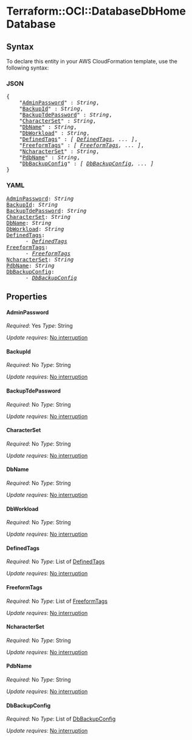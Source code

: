 # Terraform::OCI::DatabaseDbHome Database

## Syntax

To declare this entity in your AWS CloudFormation template, use the following syntax:

### JSON

<pre>
{
    "<a href="#adminpassword" title="AdminPassword">AdminPassword</a>" : <i>String</i>,
    "<a href="#backupid" title="BackupId">BackupId</a>" : <i>String</i>,
    "<a href="#backuptdepassword" title="BackupTdePassword">BackupTdePassword</a>" : <i>String</i>,
    "<a href="#characterset" title="CharacterSet">CharacterSet</a>" : <i>String</i>,
    "<a href="#dbname" title="DbName">DbName</a>" : <i>String</i>,
    "<a href="#dbworkload" title="DbWorkload">DbWorkload</a>" : <i>String</i>,
    "<a href="#definedtags" title="DefinedTags">DefinedTags</a>" : <i>[ <a href="database-definedtags.md">DefinedTags</a>, ... ]</i>,
    "<a href="#freeformtags" title="FreeformTags">FreeformTags</a>" : <i>[ <a href="database-freeformtags.md">FreeformTags</a>, ... ]</i>,
    "<a href="#ncharacterset" title="NcharacterSet">NcharacterSet</a>" : <i>String</i>,
    "<a href="#pdbname" title="PdbName">PdbName</a>" : <i>String</i>,
    "<a href="#dbbackupconfig" title="DbBackupConfig">DbBackupConfig</a>" : <i>[ <a href="database-dbbackupconfig.md">DbBackupConfig</a>, ... ]</i>
}
</pre>

### YAML

<pre>
<a href="#adminpassword" title="AdminPassword">AdminPassword</a>: <i>String</i>
<a href="#backupid" title="BackupId">BackupId</a>: <i>String</i>
<a href="#backuptdepassword" title="BackupTdePassword">BackupTdePassword</a>: <i>String</i>
<a href="#characterset" title="CharacterSet">CharacterSet</a>: <i>String</i>
<a href="#dbname" title="DbName">DbName</a>: <i>String</i>
<a href="#dbworkload" title="DbWorkload">DbWorkload</a>: <i>String</i>
<a href="#definedtags" title="DefinedTags">DefinedTags</a>: <i>
      - <a href="database-definedtags.md">DefinedTags</a></i>
<a href="#freeformtags" title="FreeformTags">FreeformTags</a>: <i>
      - <a href="database-freeformtags.md">FreeformTags</a></i>
<a href="#ncharacterset" title="NcharacterSet">NcharacterSet</a>: <i>String</i>
<a href="#pdbname" title="PdbName">PdbName</a>: <i>String</i>
<a href="#dbbackupconfig" title="DbBackupConfig">DbBackupConfig</a>: <i>
      - <a href="database-dbbackupconfig.md">DbBackupConfig</a></i>
</pre>

## Properties

#### AdminPassword

_Required_: Yes
_Type_: String

_Update requires_: [No interruption](https://docs.aws.amazon.com/AWSCloudFormation/latest/UserGuide/using-cfn-updating-stacks-update-behaviors.html#update-no-interrupt)

#### BackupId

_Required_: No
_Type_: String

_Update requires_: [No interruption](https://docs.aws.amazon.com/AWSCloudFormation/latest/UserGuide/using-cfn-updating-stacks-update-behaviors.html#update-no-interrupt)

#### BackupTdePassword

_Required_: No
_Type_: String

_Update requires_: [No interruption](https://docs.aws.amazon.com/AWSCloudFormation/latest/UserGuide/using-cfn-updating-stacks-update-behaviors.html#update-no-interrupt)

#### CharacterSet

_Required_: No
_Type_: String

_Update requires_: [No interruption](https://docs.aws.amazon.com/AWSCloudFormation/latest/UserGuide/using-cfn-updating-stacks-update-behaviors.html#update-no-interrupt)

#### DbName

_Required_: No
_Type_: String

_Update requires_: [No interruption](https://docs.aws.amazon.com/AWSCloudFormation/latest/UserGuide/using-cfn-updating-stacks-update-behaviors.html#update-no-interrupt)

#### DbWorkload

_Required_: No
_Type_: String

_Update requires_: [No interruption](https://docs.aws.amazon.com/AWSCloudFormation/latest/UserGuide/using-cfn-updating-stacks-update-behaviors.html#update-no-interrupt)

#### DefinedTags

_Required_: No
_Type_: List of <a href="database-definedtags.md">DefinedTags</a>

_Update requires_: [No interruption](https://docs.aws.amazon.com/AWSCloudFormation/latest/UserGuide/using-cfn-updating-stacks-update-behaviors.html#update-no-interrupt)

#### FreeformTags

_Required_: No
_Type_: List of <a href="database-freeformtags.md">FreeformTags</a>

_Update requires_: [No interruption](https://docs.aws.amazon.com/AWSCloudFormation/latest/UserGuide/using-cfn-updating-stacks-update-behaviors.html#update-no-interrupt)

#### NcharacterSet

_Required_: No
_Type_: String

_Update requires_: [No interruption](https://docs.aws.amazon.com/AWSCloudFormation/latest/UserGuide/using-cfn-updating-stacks-update-behaviors.html#update-no-interrupt)

#### PdbName

_Required_: No
_Type_: String

_Update requires_: [No interruption](https://docs.aws.amazon.com/AWSCloudFormation/latest/UserGuide/using-cfn-updating-stacks-update-behaviors.html#update-no-interrupt)

#### DbBackupConfig

_Required_: No
_Type_: List of <a href="database-dbbackupconfig.md">DbBackupConfig</a>

_Update requires_: [No interruption](https://docs.aws.amazon.com/AWSCloudFormation/latest/UserGuide/using-cfn-updating-stacks-update-behaviors.html#update-no-interrupt)

